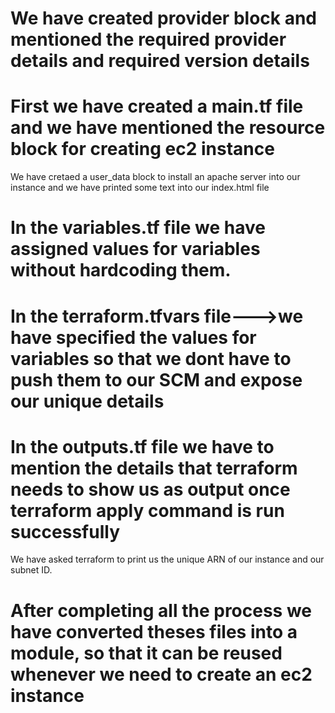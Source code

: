 # We have created provider block and mentioned the required provider details and required version details

# First we have created a main.tf file and we have mentioned the resource block for creating ec2 instance
  We have cretaed a user_data block to install an apache server into our instance and we have printed some text into our index.html file

# In the variables.tf file we have assigned values for variables without hardcoding them.

# In the terraform.tfvars file--->we have specified the values for variables so that we dont have to push them to our SCM and expose our unique details

# In the outputs.tf file we have to mention the details that terraform needs to show us as output once terraform apply command is run successfully
  We have asked terraform to print us the unique ARN of our instance and our subnet ID.

# After completing all the process we have converted theses files into a module, so that it can be reused whenever we need to create an ec2 instance